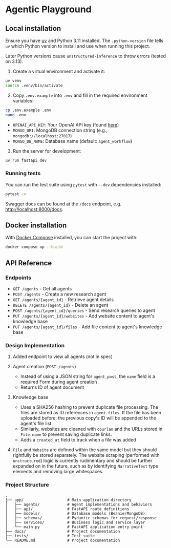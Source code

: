 # Agentic Playground

## Local installation

Ensure you have [uv](https://docs.astral.sh/uv/) and Python 3.11 installed. The `.python-version` file tells `uv` which Python version to install and use when running this project.

Later Python versions cause `unstructured-inference` to throw errors (tested on 3.13).

1. Create a virtual environment and activate it:

```sh
uv venv
source .venv/bin/activate
```

2. Copy `.env.example` into `.env` and fill in the required environment variables:

```sh
cp .env.example .env
nano .env
```

- `OPENAI_API_KEY`: Your OpenAI API key (found [here](https://platform.openai.com/api-keys))
- `MONGO_URI`: MongoDB connection string (e.g., `mongodb://localhost:27017`)
- `MONGO_DB_NAME`: Database name (default: `agent_workflow`)

3. Run the server for development:

```sh
uv run fastapi dev
```

### Running tests

You can run the test suite using `pytest` with `--dev` dependencies installed:

```sh
pytest -v
```

Swagger docs can be found at the `/docs` endpoint, e.g. <http://localhost:8000/docs>.

## Docker installation

With [Docker Compose](https://docs.docker.com/compose/install/) installed, you can start the project with:

```sh
docker compose up --build
```

## API Reference

### Endpoints

- `GET /agents` - Get all agents
- `POST /agents` - Create a new research agent
- `GET /agents/{agent_id}` - Retrieve agent details
- `DELETE /agents/{agent_id}` - Delete an agent
- `POST /agents/{agent_id}/queries` - Send research queries to agent
- `PUT /agents/{agent_id}/websites` - Add website content to agent's knowledge base
- `PUT /agents/{agent_id}/files` - Add file content to agent's knowledge base

### Design Implementation

1. Added endpoint to view all agents (not in spec)

2. Agent creation (`POST /agents`)

   - Instead of using a JSON string for `agent_post`, the `name` field is a required Form during agent creation
   - Returns ID of agent document

3. Knowledge base

   - Uses a SHA256 hashing to prevent duplicate file processing. The files are stored as ID references in `agent.files`. If the file has been uploaded before, the previous copy's ID will be appended to the agent's file list.
   - Similarly, websites are cleaned with `courlan` and the URLs stored in `File.name` to prevent saving duplicate links.
   - Adds a `created_at` field to track when a file was added

4. `File` and `Website` are defined within the same model but they should rightfully be stored separately. The website scraping (performed with `unstructured`) logic is currently rudimentary and should be further expanded on in the future, such as by identifying `NarrativeText` type elements and removing large whitespaces.

### Project Structure

```
.
├── app/                   # Main application directory
│   ├── agents/            # Agent implementations and behaviors
│   ├── api/               # FastAPI route definitions
│   ├── models/            # Database models (Beanie/MongoDB)
│   ├── schemas/           # Pydantic schemas for request/response
│   ├── services/          # Business logic and service layer
│   └── main.py            # FastAPI application entry point
├── docs/                  # Project documentation
├── tests/                 # Test suite
└── README.md              # Project documentation
```
